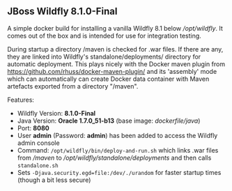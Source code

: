 ## JBoss Wildfly 8.1.0-Final

A simple docker build for installing a vanilla Wildfly 8.1 below
*/opt/wildfly*. It comes out of the box and is intended for use for
integration testing.

During startup a directory /maven is checked for .war files. If there 
are any, they are linked into Wildfly's standalone/deployments/ directory for automatic
deployment. This plays nicely with the Docker maven plugin from 
https://github.com/rhuss/docker-maven-plugin/ and its 'assembly' mode which
can automatically can create Docker data container with Maven artefacts
exported from a directory "/maven".

Features:

* Wildfly Version: **8.1.0-Final**
* Java Version: **Oracle 1.7.0_51-b13** (base image: *dockerfile/java*)
* Port: **8080**
* User **admin** (Password: **admin**) has been added to access the Wildfly admin console
* Command: `/opt/wildfly/bin/deploy-and-run.sh` which links .war files from */maven* to 
  */opt/wildfly/standalone/deployments* and then calls `standalone.sh`
* Sets `-Djava.security.egd=file:/dev/./urandom` for faster startup times
  (though a bit less secure)
